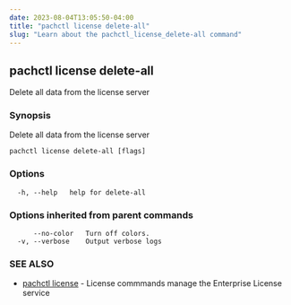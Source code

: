 ```yaml
---
date: 2023-08-04T13:05:50-04:00
title: "pachctl license delete-all"
slug: "Learn about the pachctl_license_delete-all command"
---
```


## pachctl license delete-all

Delete all data from the license server

### Synopsis

Delete all data from the license server

```
pachctl license delete-all [flags]
```

### Options

```
  -h, --help   help for delete-all
```

### Options inherited from parent commands

```
      --no-color   Turn off colors.
  -v, --verbose    Output verbose logs
```

### SEE ALSO

* [pachctl license](/commands/pachctl_license/)	 - License commmands manage the Enterprise License service

